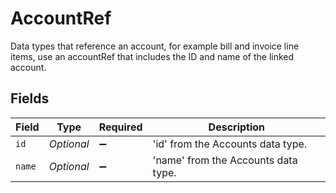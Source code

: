 # AccountRef

Data types that reference an account, for example bill and invoice line items, use an accountRef that includes the ID and name of the linked account.


## Fields

| Field                               | Type                                | Required                            | Description                         |
| ----------------------------------- | ----------------------------------- | ----------------------------------- | ----------------------------------- |
| `id`                                | *Optional<String>*                  | :heavy_minus_sign:                  | 'id' from the Accounts data type.   |
| `name`                              | *Optional<String>*                  | :heavy_minus_sign:                  | 'name' from the Accounts data type. |